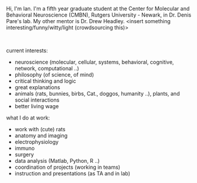 
Hi, I'm Ian. I'm a fifth year graduate student at the Center for Molecular and Behavioral Neuroscience (CMBN), Rutgers University - Newark, in Dr. Denis Pare's lab. My other mentor is Dr. Drew Headley. <insert something interesting/funny/witty/light (crowdsourcing this)>

<br />

current interests:

- neuroscience (molecular, cellular, systems, behavioral, cognitive, network, computational ..)
- philosophy (of science, of mind)
- critical thinking and logic
- great explanations
- animals (rats, bunnies, birbs, Cat., doggos, humanity ..), plants, and social interactions
- better living wage


what I do at work: 

- work with (cute) rats
- anatomy and imaging
- electrophysiology
- immuno
- surgery
- data analysis (Matlab, Python, R ..)
- coordination of projects (working in teams)
- instruction and presentations (as TA and in lab)


